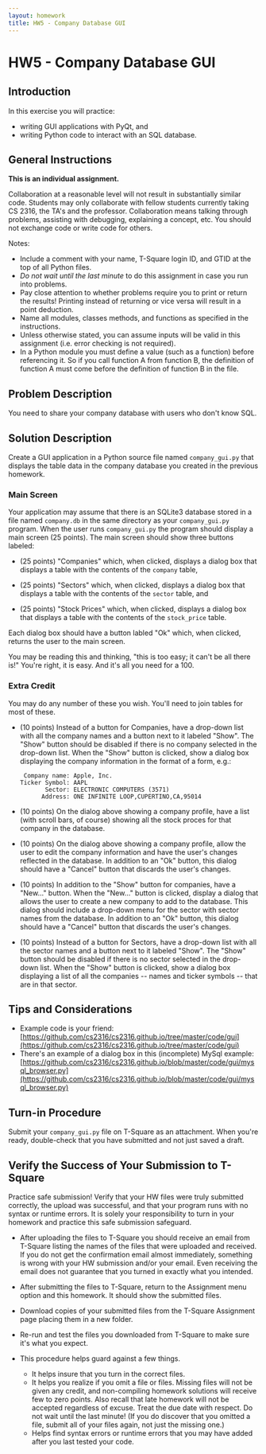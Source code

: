 ```yaml
---
layout: homework
title: HW5 - Company Database GUI
---
```


# HW5 - Company Database GUI

## Introduction

In this exercise you will practice:

- writing GUI applications with PyQt, and
- writing Python code to interact with an SQL database.

## General Instructions

**This is an individual assignment.**

Collaboration at a reasonable level will not result in substantially similar code. Students may only collaborate with fellow students currently taking CS 2316, the TA's and the professor. Collaboration means talking through problems, assisting with debugging, explaining a concept, etc. You should not exchange code or write code for others.

Notes:

- Include a comment with your name, T-Square login ID, and GTID at the top of all Python files.
- *Do not wait until the last minute* to do this assignment in case you run into problems.
- Pay close attention to whether problems require you to print or return the results! Printing instead of returning or vice versa will result in a point deduction.
- Name all modules, classes methods, and functions as specified in the instructions.
- Unless otherwise stated, you can assume inputs will be valid in this assignment (i.e. error checking is not required).
- In a Python module you must define a value (such as a function) before referencing it. So if you call function A from function B, the definition of function A must come before the definition of function B in the file.

## Problem Description

You need to share your company database with users who don't know SQL.

## Solution Description

Create a GUI application in a Python source file named `company_gui.py` that displays the table data in the company database you created in the previous homework.

### Main Screen

Your application may assume that there is an SQLite3 database stored in a file named `company.db` in the same directory as your `company_gui.py` program. When the user runs `company_gui.py` the program should display a main screen (25 points). The main screen should show three buttons labeled:

- (25 points) "Companies" which, when clicked, displays a dialog box that displays a table with the contents of the `company` table,

- (25 points) "Sectors" which, when clicked, displays a dialog box that displays a table with the contents of the `sector` table, and

- (25 points) "Stock Prices" which, when clicked, displays a dialog box that displays a table with the contents of the `stock_price` table.

Each dialog box should have a button labled "Ok" which, when clicked, returns the user to the main screen.

You may be reading this and thinking, "this is too easy; it can't be all there is!" You're right, it is easy. And it's all you need for a 100.

### Extra Credit

You may do any number of these you wish. You'll need to join tables for most of these.

- (10 points) Instead of a button for Companies, have a drop-down list with all the company names and a button next to it labeled "Show". The "Show" button should be disabled if there is no company selected in the drop-down list. When the "Show" button is clicked, show a dialog box displaying the company information in the format of a form, e.g.:

  ```
   Company name: Apple, Inc.
  Ticker Symbol: AAPL
         Sector: ELECTRONIC COMPUTERS (3571)
        Address: ONE INFINITE LOOP,CUPERTINO,CA,95014
  ```



- (10 points) On the dialog above showing a company profile, have a list (with scroll bars, of course) showing all the stock proces for that company in the database.

- (10 points) On the dialog above showing a company profile, allow the user to edit the company information and have the user's changes reflected in the database. In addition to an "Ok" button, this dialog should have a "Cancel" button that discards the user's changes.

- (10 points) In addition to the "Show" button for companies, have a "New..." button. When the "New..." button is clicked, display a dialog that allows the user to create a new company to add to the database. This dialog should include a drop-down menu for the sector with sector names from the database. In addition to an "Ok" button, this dialog should have a "Cancel" button that discards the user's changes.

- (10 points) Instead of a button for Sectors, have a drop-down list with all the sector names and a button next to it labeled "Show". The "Show" button should be disabled if there is no sector selected in the drop-down list. When the "Show" button is clicked, show a dialog box displaying a list of all the companies -- names and ticker symbols -- that are in that sector.

## Tips and Considerations

- Example code is your friend: [https://github.com/cs2316/cs2316.github.io/tree/master/code/gui](https://github.com/cs2316/cs2316.github.io/tree/master/code/gui)
- There's an example of a dialog box in this (incomplete) MySql example: [https://github.com/cs2316/cs2316.github.io/blob/master/code/gui/mysql_browser.py](https://github.com/cs2316/cs2316.github.io/blob/master/code/gui/mysql_browser.py)

## Turn-in Procedure

Submit your `company_gui.py` file on T-Square as an attachment.  When you're ready, double-check that you have submitted and not just saved a draft.

## Verify the Success of Your Submission to T-Square

Practice safe submission! Verify that your HW files were truly submitted correctly, the upload was successful, and that your program runs with no syntax or runtime errors. It is solely your responsibility to turn in your homework and practice this safe submission safeguard.

- After uploading the files to T-Square you should receive an email from T-Square listing the names of the files that were uploaded and received. If you do not get the confirmation email almost immediately, something is wrong with your HW submission and/or your email. Even receiving the email does not guarantee that you turned in exactly what you intended.
- After submitting the files to T-Square, return to the Assignment menu option and this homework. It should show the submitted files.
- Download copies of your submitted files from the T-Square Assignment page placing them in a new folder.
- Re-run and test the files you downloaded from T-Square to make sure it's what you expect.
- This procedure helps guard against a few things.

    - It helps insure that you turn in the correct files.
    - It helps you realize if you omit a file or files. Missing files will not be given any credit, and non-compiling homework solutions will receive few to zero points. Also recall that late homework will not be accepted regardless of excuse. Treat the due date with respect.  Do not wait until the last minute!
(If you do discover that you omitted a file, submit all of your files again, not just the missing one.)
    - Helps find syntax errors or runtime errors that you may have added after you last tested your code.
